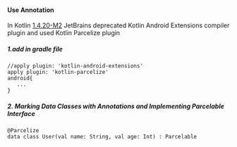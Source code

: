#### Use Annotation

In Kotlin [1.4.20-M2](https://github.com/JetBrains/kotlin/releases/tag/v1.4.20-M2) JetBrains deprecated Kotlin Android Extensions compiler plugin  and used Kotlin Parcelize plugin

##### 1.add in gradle file

```
//apply plugin: 'kotlin-android-extensions'
apply plugin: 'kotlin-parcelize'
android{
   ...
}
```

##### 2. Marking Data Classes with Annotations and Implementing Parcelable Interface

```
@Parcelize
data class User(val name: String, val age: Int) : Parcelable
```